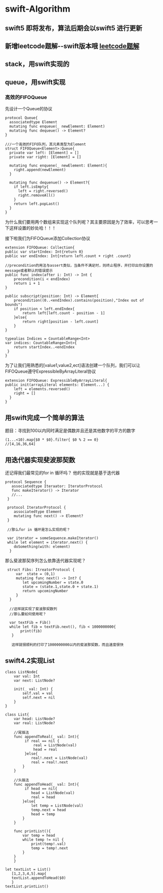 # swift-Algorithm

## swift5 即将发布，算法后期会以swift5 进行更新 

## 新增leetcode题解--swift版本哦   [leetcode题解](https://github.com/zhuiyizhiqiu/swift-Algorithm/tree/master/leetCode题解)

## stack，用swift实现的

## queue，用swift实现
### 高效的FIFOQueue

先设计一个Queue的协议
    
    protocol Queue{
      associatedtype Element
      mutating func enqueue(_ newElement: Element)
      mutating func dequeue() -> Element?
    }
    
    ///一个高效的FIFO队列，其元素类型为Element
    struct FIFOQueue<Element>:Queue{
      private var left: [Element] = []
      private var right: [Element] = []
      
      mutating func enquene(_ newElement: Element){
        right.append(newElement)
      }
      
      mutating func dequenue() -> Element?{
        if left.isEmpty{
          left = right.reversed()
          right.removeAll()
        }
        return left.popLast()
      }
    }
    
为什么我们要用两个数组来实现这个队列呢？其主要原因是为了效率，可以思考一下这样设置的妙处哈！！！

接下啦我们为FIFOQueue添加Collection协议
    
    extension FIFOQueue: Collection{
    public var startIndex: Int{return 0}
    public var endIndex: Int{return left.count + right .count}
    
    //precondition的用法与assert类似，当条件不满足时，则终止程序，并打印出你设置的message或者默认的错误提示
    public func index(after i: Int) -> Int {
        precondition(i < endIndex)
        return i + 1
    }
    
    public subscript(position: Int) -> Element{
        precondition((0..<endIndex).contains(position),"Index out of bounds")
        if position < left.endIndex{
            return left[left.count - position - 1]
        }else{
            return right[position - left.count]
        }
    }
    
    typealias Indices = CountableRange<Int>
    var indices: CountableRange<Int>{
        return startIndex..<endIndex
     }
    }
   
为了让我们用熟悉的[value1,value2,ect]语法创建一个队列，我们可以让FIFOQueue遵守ExpressibleByArrayLiteral协议
    
    extension FIFOQueue: ExpressibleByArrayLiteral{
    public init(arrayLiteral elements: Element...) {
        left = elements.reversed()
        right = []
      }
    }


## 用swift完成一个简单的算法
 题目：寻找到100以内同时满足是偶数并且还是其他数字的平方的数字
   
    (1...<10).map{$0 * $0}.filter{ $0 % 2 == 0}
    //[4,16,36,64]
  
## 用迭代器实现斐波那契数

还记得我们最常见的for in 循环吗？ 他的实现就是基于迭代器
    
    protocol Sequence {
       associatedtype Iteraator: IteratorProtocol
       func makeIterator() -> Iterator
       //...
     }
     
     protocol IteratorProtocol {
        associatedtype Element
        mutating func next() -> Element?
     }
     
     //那么for in 循环是怎么实现的呢？
     
     var iterator = someSequence.makeIterator()
     while let element = iterator.next() {
        doSomething(with: element)
      }
      
那么斐波那契序列怎么依靠迭代器实现呢？
     
     struct Fibs: ItreatorProtocol {
         var  state = (0,1)
         mutating func next() -> Int? {
            let upcomingNumber = state.0
            state = (state.1,state.0 + state.1)
            return upcomingNumber
         }
      }
      
      //这样就实现了斐波那契数列
      //那么要如何使用呢？
      
      var textFib = Fib()
      while let fib = textFib.next(), fib < 1000000000{
           print(fib)
       }
       
       这样就很顺利的打印了1000000000以内的斐波那契数，而且速度很快
    
    
 ## swift4.2实现List
    class ListNode{
        var val: Int
        var next: ListNode?
    
        init(_ val: Int) {
            self.val = val
            self.next = nil
        }
    }

    class List{
        var head: ListNode?
        var real: ListNode?
    
        //尾插法
        func appendToReal(_ val: Int){
             if real == nil {
                 real = ListNode(val)
                 head = real
             }else{
                real!.next = ListNode(val)
                real = real!.next
            }
        }
    
        //头插法
        func appendToHead(_ val: Int){
             if head == nil{
                head = ListNode(val)
                real = head
            }else{
                let temp = ListNode(val)
                temp.next = head
                head = temp
            }
        }
    
        func printList(){
            var temp = head
            while temp != nil {
                print(temp!.val)
                temp = temp!.next
            }
        }
        }

    let textList = List()
       [1,2,3,4,5].map{
       textList.appendToHead($0)
       }
    textList.printList()

      

